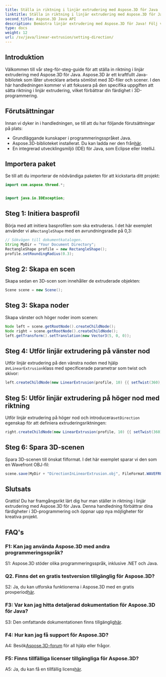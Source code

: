 ```yaml
---
title: Ställa in riktning i linjär extrudering med Aspose.3D för Java
linktitle: Ställa in riktning i linjär extrudering med Aspose.3D för Java
second_title: Aspose.3D Java API
description: Bemästra linjär extrudering med Aspose.3D för Java! Följ vår guide för sömlös 3D-programmering. Ladda ner nu för en fängslande upplevelse.
type: docs
weight: 12
url: /sv/java/linear-extrusion/setting-direction/
---
```

## Introduktion

Välkommen till vår steg-för-steg-guide för att ställa in riktning i linjär extrudering med Aspose.3D för Java. Aspose.3D är ett kraftfullt Java-bibliotek som låter utvecklare arbeta sömlöst med 3D-filer och scener. I den här handledningen kommer vi att fokusera på den specifika uppgiften att sätta riktning i linjär extrudering, vilket förbättrar din färdighet i 3D-programmering.

## Förutsättningar

Innan vi dyker in i handledningen, se till att du har följande förutsättningar på plats:

- Grundläggande kunskaper i programmeringsspråket Java.
-  Aspose.3D-biblioteket installerat. Du kan ladda ner den från[här](https://releases.aspose.com/3d/java/).
- En integrerad utvecklingsmiljö (IDE) för Java, som Eclipse eller IntelliJ.

## Importera paket

Se till att du importerar de nödvändiga paketen för att kickstarta ditt projekt:

```java
import com.aspose.threed.*;


import java.io.IOException;
```

## Steg 1: Initiera basprofil

 Börja med att initiera basprofilen som ska extruderas. I det här exemplet använder vi a`RectangleShape` med en avrundningsradie på 0,3:

```java
// Sökvägen till dokumentkatalogen.
String MyDir = "Your Document Directory";
RectangleShape profile = new RectangleShape();
profile.setRoundingRadius(0.3);
```

## Steg 2: Skapa en scen

Skapa sedan en 3D-scen som innehåller de extruderade objekten:

```java
Scene scene = new Scene();
```

## Steg 3: Skapa noder

Skapa vänster och höger noder inom scenen:

```java
Node left = scene.getRootNode().createChildNode();
Node right = scene.getRootNode().createChildNode();
left.getTransform().setTranslation(new Vector3(5, 0, 0));
```

## Steg 4: Utför linjär extrudering på vänster nod

 Utför linjär extrudering på den vänstra noden med hjälp av`LinearExtrusion`klass med specificerade parametrar som twist och skivor:

```java
left.createChildNode(new LinearExtrusion(profile, 10) {{ setTwist(360); setSlices(100); }});
```

## Steg 5: Utför linjär extrudering på höger nod med riktning

 Utför linjär extrudering på höger nod och introducera`setDirection` egenskap för att definiera extruderingsriktningen:

```java
right.createChildNode(new LinearExtrusion(profile, 10) {{ setTwist(360); setSlices(100); setDirection(new Vector3(0.3, 0.2, 1));}});
```

## Steg 6: Spara 3D-scenen

Spara 3D-scenen till önskat filformat. I det här exemplet sparar vi den som en Wavefront OBJ-fil:

```java
scene.save(MyDir + "DirectionInLinearExtrusion.obj", FileFormat.WAVEFRONTOBJ);
```

## Slutsats

Grattis! Du har framgångsrikt lärt dig hur man ställer in riktning i linjär extrudering med Aspose.3D för Java. Denna handledning förbättrar dina färdigheter i 3D-programmering och öppnar upp nya möjligheter för kreativa projekt.

## FAQ's

### F1: Kan jag använda Aspose.3D med andra programmeringsspråk?

S1: Aspose.3D stöder olika programmeringsspråk, inklusive .NET och Java.

### Q2. Finns det en gratis testversion tillgänglig för Aspose.3D?

 S2: Ja, du kan utforska funktionerna i Aspose.3D med en gratis provperiod[här](https://releases.aspose.com/).

### F3: Var kan jag hitta detaljerad dokumentation för Aspose.3D för Java?

 S3: Den omfattande dokumentationen finns tillgänglig[här](https://reference.aspose.com/3d/java/).

### F4: Hur kan jag få support för Aspose.3D?

 A4: Besök[Aspose.3D-forum](https://forum.aspose.com/c/3d/18) för all hjälp eller frågor.

### F5: Finns tillfälliga licenser tillgängliga för Aspose.3D?

 A5: Ja, du kan få en tillfällig licens[här](https://purchase.aspose.com/temporary-license/).